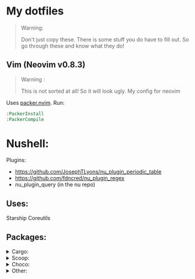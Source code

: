 # My dotfiles
> Warning:
>
> Don't just copy these. There is some stuff you do have to fill out. So go through these and know what they do!
## Vim (Neovim v0.8.3)
> Warning :
>
> This is not sorted at all! So it will look ugly.
My config for neovim

Uses [packer.nvim](https://github.com/wbthomason/packer.nvim).
Run:
```cmd
:PackerInstall
:PackerCompile
```
# Nushell:
Plugins:
- https://github.com/JosephTLyons/nu_plugin_periodic_table
- https://github.com/fdncred/nu_plugin_regex
- nu_plugin_query (in the nu repo)
## Uses:
Starship
Coreutils

## Packages:
<details>
<summary> Cargo:</summary>
  
- atuin (from main)
- bacon
- bob-nvim
- cargo-binstall
- cargo-expand
- cargo-info
- cargo-insta
- cargo-show-asm
- cargo-watch
- coreutils
- du-dust
- irust
- nu (from main)
- ripgrep
- sccache
- tokei
- tree-sitter-cli
- zoxide
</details>
<details>
<summary> Scoop:</summary>
  
- glow
- gh
- ffmpeg
- hexyl
- just
- lazygit
- make
- mprocs
- neo-cowsay
- neofetch
- scoop-search
- starship
- vhs
</details>
<details>
<summary> Choco:</summary>
  
- bat
- bottem
- fd
- fzf
- tldr
</details>
<details>
<summary> Other:</summary>
- Delta
</details>
